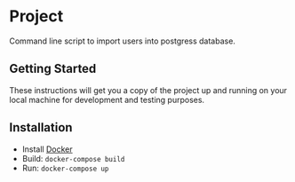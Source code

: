 # Project

Command line script to import users into postgress database.

## Getting Started

These instructions will get you a copy of the project up and running on your local machine for development and testing purposes.

## Installation

* Install [Docker](https://docs.docker.com/get-started/)
* Build: `docker-compose build`
* Run: `docker-compose up`
